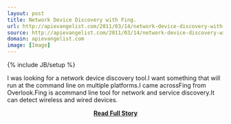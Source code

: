 ```yaml
---
layout: post
title: Network Device Discovery with Fing.
url: http://apievangelist.com/2011/03/14/network-device-discovery-with-fing/
source: http://apievangelist.com/2011/03/14/network-device-discovery-with-fing/
domain: apievangelist.com
image: [Image]
---
```

{% include JB/setup %}<p>I was looking for a network device discovery tool.I want something that will run at the command line on multiple platforms.I came acrossFing from Overlook.Fing is acommand line tool for network and service discovery.It can detect wireless and wired devices.</p>
<center><p><a href="http://apievangelist.com/2011/03/14/network-device-discovery-with-fing/" style='padding:25px; font-sze:18px; font-weight: bold;'>Read Full Story</a></p></center>
